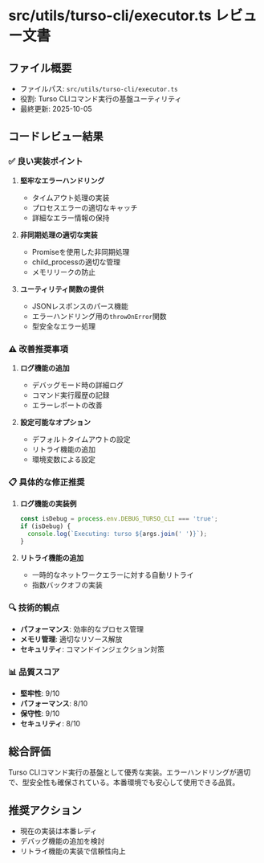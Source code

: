 # src/utils/turso-cli/executor.ts レビュー文書

## ファイル概要
- ファイルパス: `src/utils/turso-cli/executor.ts`
- 役割: Turso CLIコマンド実行の基盤ユーティリティ
- 最終更新: 2025-10-05

## コードレビュー結果

### ✅ 良い実装ポイント

1. **堅牢なエラーハンドリング**
   - タイムアウト処理の実装
   - プロセスエラーの適切なキャッチ
   - 詳細なエラー情報の保持

2. **非同期処理の適切な実装**
   - Promiseを使用した非同期処理
   - child_processの適切な管理
   - メモリリークの防止

3. **ユーティリティ関数の提供**
   - JSONレスポンスのパース機能
   - エラーハンドリング用の`throwOnError`関数
   - 型安全なエラー処理

### ⚠️ 改善推奨事項

1. **ログ機能の追加**
   - デバッグモード時の詳細ログ
   - コマンド実行履歴の記録
   - エラーレポートの改善

2. **設定可能なオプション**
   - デフォルトタイムアウトの設定
   - リトライ機能の追加
   - 環境変数による設定

### 📋 具体的な修正推奨

1. **ログ機能の実装例**
   ```typescript
   const isDebug = process.env.DEBUG_TURSO_CLI === 'true';
   if (isDebug) {
     console.log(`Executing: turso ${args.join(' ')}`);
   }
   ```

2. **リトライ機能の追加**
   - 一時的なネットワークエラーに対する自動リトライ
   - 指数バックオフの実装

### 🔍 技術的観点

- **パフォーマンス**: 効率的なプロセス管理
- **メモリ管理**: 適切なリソース解放
- **セキュリティ**: コマンドインジェクション対策

### 📊 品質スコア

- **堅牢性**: 9/10
- **パフォーマンス**: 8/10
- **保守性**: 9/10
- **セキュリティ**: 8/10

## 総合評価

Turso CLIコマンド実行の基盤として優秀な実装。エラーハンドリングが適切で、型安全性も確保されている。本番環境でも安心して使用できる品質。

## 推奨アクション

- 現在の実装は本番レディ
- デバッグ機能の追加を検討
- リトライ機能の実装で信頼性向上